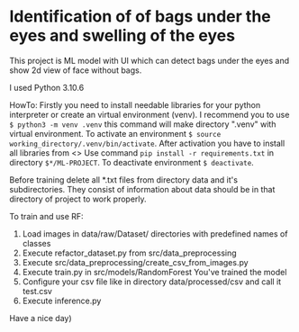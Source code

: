 # Identification of of bags under the eyes and swelling of the eyes

This project is ML model with UI which can detect bags under the eyes and show 2d view of face without bags. 

I used Python 3.10.6


HowTo:
Firstly you need to install needable libraries for your python interpreter or create an virtual environment (venv). I recommend you to use ```$ python3 -m venv .venv``` this command will make directory ".venv" with virtual environment. To activate an environment ```$ source working_directory/.venv/bin/activate```. After activation you have to install all libraries from <<file requirements.txt>> Use command ```pip install -r requirements.txt``` in directory ```$*/ML-PROJECT```. To deactivate environment ```$ deactivate```.


Before training delete all *.txt files from directory data and it's subdirectories. They consist of information about data should be in that directory of project to work properly.

To train and use RF:
1. Load images in data/raw/Dataset/ directories with predefined names of classes
2. Execute refactor_dataset.py from src/data_preprocessing
3. Execute src/data_preprocessing/create_csv_from_images.py
4. Execute train.py in src/models/RandomForest You've trained the model
5. Configure your csv file like in directory data/processed/csv and call it test.csv
6. Execute inference.py


Have a nice day)
